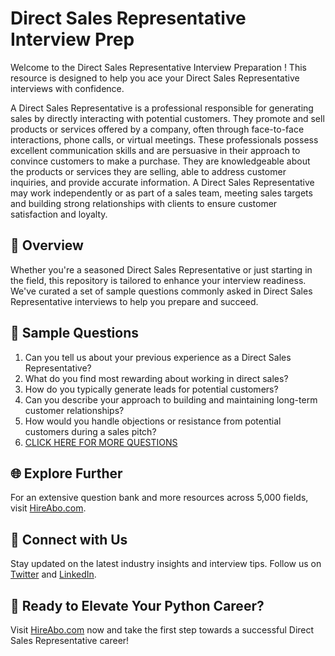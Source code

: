 # Direct Sales Representative Interview Prep

Welcome to the Direct Sales Representative Interview Preparation ! This resource is designed to help you ace your Direct Sales Representative interviews with confidence.

A Direct Sales Representative is a professional responsible for generating sales by directly interacting with potential customers. They promote and sell products or services offered by a company, often through face-to-face interactions, phone calls, or virtual meetings. These professionals possess excellent communication skills and are persuasive in their approach to convince customers to make a purchase. They are knowledgeable about the products or services they are selling, able to address customer inquiries, and provide accurate information. A Direct Sales Representative may work independently or as part of a sales team, meeting sales targets and building strong relationships with clients to ensure customer satisfaction and loyalty.

## 🚀 Overview

Whether you're a seasoned Direct Sales Representative or just starting in the field, this repository is tailored to enhance your interview readiness. We've curated a set of sample questions commonly asked in Direct Sales Representative interviews to help you prepare and succeed.

## 📝 Sample Questions

1. Can you tell us about your previous experience as a Direct Sales Representative?
2. What do you find most rewarding about working in direct sales?
3. How do you typically generate leads for potential customers?
4. Can you describe your approach to building and maintaining long-term customer relationships?
5. How would you handle objections or resistance from potential customers during a sales pitch?
6. [CLICK HERE FOR MORE QUESTIONS](https://hireabo.com/job/22_1_35/Direct%20Sales%20Representative)

## 🌐 Explore Further

For an extensive question bank and more resources across 5,000 fields, visit [HireAbo.com](https://www.hireabo.com).

## 📱 Connect with Us

Stay updated on the latest industry insights and interview tips. Follow us on [Twitter](https://twitter.com/hireabo) and [LinkedIn](https://www.linkedin.com/in/hire-abo-3609972a8/).

## 🚀 Ready to Elevate Your Python Career?

Visit [HireAbo.com](https://www.hireabo.com) now and take the first step towards a successful Direct Sales Representative career!